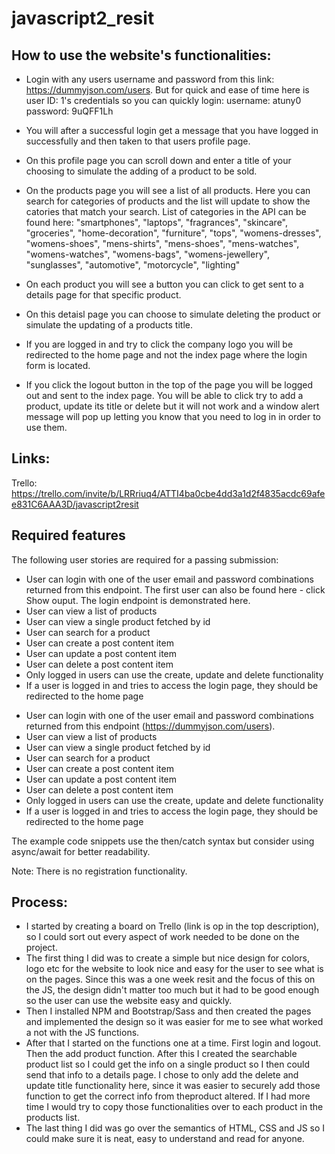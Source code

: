 # javascript2_resit


## How to use the website's functionalities:

* Login with any users username and password from this link: https://dummyjson.com/users.
  But for quick and ease of time here is user ID: 1's credentials so you can quickly login:
  username: atuny0
  password: 9uQFF1Lh
* You will after a successful login get a message that you have logged in successfully and then taken to that users profile page.
* On this profile page you can scroll down and enter a title of your choosing to simulate the adding of a product to be sold.
* On the products page you will see a list of all products. Here you can search for categories of products and the list will update to show the catories that match your search.
  List of categories in the API can be found here: 
  "smartphones",
  "laptops",
  "fragrances",
  "skincare",
  "groceries",
  "home-decoration",
  "furniture",
  "tops",
  "womens-dresses",
  "womens-shoes",
  "mens-shirts",
  "mens-shoes",
  "mens-watches",
  "womens-watches",
  "womens-bags",
  "womens-jewellery",
  "sunglasses",
  "automotive",
  "motorcycle",
  "lighting"
  
* On each product you will see a button you can click to get sent to a details page for that specific product. 
* On this detaisl page you can choose to simulate deleting the product or simulate the updating of a products title.
* If you are logged in and try to click the company logo you will be redirected to the home page and not the index page where the login form is located.
* If you click the logout button in the top of the page you will be logged out and sent to the index page. You will be able to 
  click try to add a product, update its title or delete but it will not work and a window alert message will pop up letting you know that you need to log in in order to use them.

## Links:

Trello: https://trello.com/invite/b/LRRriuq4/ATTI4ba0cbe4dd3a1d2f4835acdc69afee831C6AAA3D/javascript2resit

## Required features

The following user stories are required for a passing submission:


- User can login with one of the user email and password combinations returned from this endpoint. The first user can also be found here - click Show ouput. The login endpoint is demonstrated here.
- User can view a list of products
- User can view a single product fetched by id
- User can search for a product
- User can create a post content item
- User can update a post content item
- User can delete a post content item
- Only logged in users can use the create, update and delete functionality
- If a user is logged in and tries to access the login page, they should be redirected to the home page
* User can login with one of the user email and password combinations returned from this endpoint (https://dummyjson.com/users).
* User can view a list of products
* User can view a single product fetched by id
* User can search for a product
* User can create a post content item
* User can update a post content item
* User can delete a post content item
* Only logged in users can use the create, update and delete functionality
* If a user is logged in and tries to access the login page, they should be redirected to the home page


The example code snippets use the then/catch syntax but consider using async/await for better readability.

Note: There is no registration functionality.


## Process:

* I started by creating a board on Trello (link is op in the top description), so I could sort out every aspect of work needed to be done on the project.
* The first thing I did was to create a simple but nice design for colors, logo etc for the website to look nice and easy for the user to see what is on the pages. 
  Since this was a one week resit and the focus of this on the JS, the design didn't matter too much but it had to be good enough so the user can use the website easy and quickly.
* Then I installed NPM and Bootstrap/Sass and then created the pages and implemented the design so it was easier for me to see what worked a not with the JS functions. 
* After that I started on the functions one at a time. First login and logout. Then the add product function. After this I created the searchable product list so I could get the info on a single product so I then could send     that info to a details page. I chose to only add the delete and update title functionality here, since it was easier to securely add those function to get the correct info from theproduct altered. If I had more time I would   try to copy those functionalities over to each product in the products list. 
* The last thing I did was go over the semantics of HTML, CSS and JS so I could make sure it is neat, easy to understand and read for anyone.
